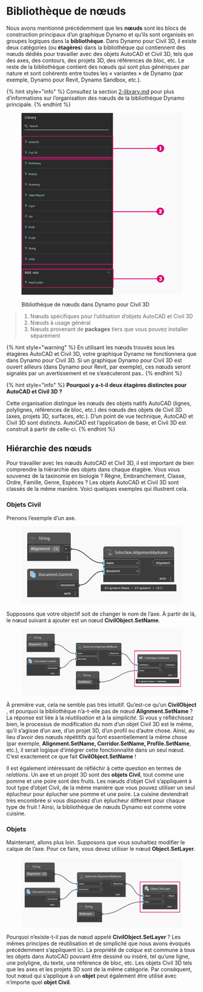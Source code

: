 # Bibliothèque de nœuds

Nous avons mentionné précédemment que les **nœuds** sont les blocs de construction principaux d’un graphique Dynamo et qu’ils sont organisés en groupes logiques dans la **bibliothèque**. Dans Dynamo pour Civil 3D, il existe deux catégories (ou **étagères**) dans la bibliothèque qui contiennent des nœuds dédiés pour travailler avec des objets AutoCAD et Civil 3D, tels que des axes, des contours, des projets 3D, des références de bloc, etc. Le reste de la bibliothèque contient des nœuds qui sont plus génériques par nature et sont cohérents entre toutes les « variantes » de Dynamo (par exemple, Dynamo pour Revit, Dynamo Sandbox, etc.).

{% hint style="info" %}
 Consultez la section [2-library.md](../3\_user\_interface/2-library.md "mention") pour plus d’informations sur l’organisation des nœuds de la bibliothèque Dynamo principale. 
{% endhint %}

<figure><img src="../.gitbook/assets/c3d-node-library.png" alt="" width="563"><figcaption><p>Bibliothèque de nœuds dans Dynamo pour Civil 3D</p></figcaption></figure>

> 1. Nœuds spécifiques pour l’utilisation d’objets AutoCAD et Civil 3D
> 2. Nœuds à usage général
> 3. Nœuds provenant de **packages** tiers que vous pouvez installer séparément

{% hint style="warning" %}
 En utilisant les nœuds trouvés sous les étagères AutoCAD et Civil 3D, votre graphique Dynamo ne fonctionnera que dans Dynamo pour Civil 3D. Si un graphique Dynamo pour Civil 3D est ouvert ailleurs (dans Dynamo pour Revit, par exemple), ces nœuds seront signalés par un avertissement et ne s’exécuteront pas.. 
{% endhint %}

{% hint style="info" %}
 **Pourquoi y a-t-il deux étagères distinctes pour AutoCAD et Civil 3D ?**

Cette organisation distingue les nœuds des objets natifs AutoCAD (lignes, polylignes, références de bloc, etc.) des nœuds des objets de Civil 3D (axes, projets 3D, surfaces, etc.). D’un point de vue technique, AutoCAD et Civil 3D sont distincts. AutoCAD est l’application de base, et Civil 3D est construit à partir de celle-ci. 
{% endhint %}

## Hiérarchie des nœuds

Pour travailler avec les nœuds AutoCAD et Civil 3D, il est important de bien comprendre la hiérarchie des objets dans chaque étagère. Vous vous souvenez de la taxinomie en biologie ? Règne, Embranchement, Classe, Ordre, Famille, Genre, Espèces ? Les objets AutoCAD et Civil 3D sont classés de la même manière. Voici quelques exemples qui illustrent cela.

### Objets Civil

Prenons l’exemple d’un axe.

<figure><img src="../.gitbook/assets/c3d-node-library-alignment.png" alt=""><figcaption></figcaption></figure>

Supposons que votre objectif soit de changer le nom de l’axe. À partir de là, le nœud suivant à ajouter est un nœud **CivilObject.SetName**.

<figure><img src="../.gitbook/assets/c3d-node-library-alignment-set-name (1).png" alt=""><figcaption></figcaption></figure>

À première vue, cela ne semble pas très intuitif. Qu’est-ce qu’un **CivilObject** , et pourquoi la bibliothèque n’a-t-elle pas de nœud **Alignment.SetName** ? La réponse est liée à la _réutilisation_ et à la _simplicité_. Si vous y réfléchissez bien, le processus de modification du nom d’un objet Civil 3D est le même, qu’il s’agisse d’un axe, d’un projet 3D, d’un profil ou d’autre chose. Ainsi, au lieu d’avoir des nœuds répétitifs qui font essentiellement la même chose (par exemple, **Alignment.SetName, Corridor.SetName, Profile.SetName**, etc.), il serait logique d’intégrer cette fonctionnalité dans un seul nœud. C’est exactement ce que fait **CivilObject.SetName** !

Il est également intéressant de réfléchir à cette question en termes de _relations_. Un axe et un projet 3D sont des **objets Civil**, tout comme une pomme et une poire sont des fruits. Les nœuds d’objet Civil s’appliquent à tout type d’objet Civil, de la même manière que vous pouvez utiliser un seul éplucheur pour éplucher une pomme et une poire. La cuisine deviendrait très encombrée si vous disposiez d’un éplucheur différent pour chaque type de fruit ! Ainsi, la bibliothèque de nœuds Dynamo est comme votre cuisine.

### Objets

Maintenant, allons plus loin. Supposons que vous souhaitiez modifier le calque de l’axe. Pour ce faire, vous devez utiliser le nœud **Object.SetLayer**.

<figure><img src="../.gitbook/assets/c3d-node-library-alignment-set-layer.png" alt=""><figcaption></figcaption></figure>

Pourquoi n’existe-t-il pas de nœud appelé **CivilObject.SetLayer** ? Les mêmes principes de réutilisation et de simplicité que nous avons évoqués précédemment s’appliquent ici. La propriété de _calque_ est commune à tous les objets dans AutoCAD pouvant être dessiné ou inséré, tel qu’une ligne, une polyligne, du texte, une référence de bloc, etc. Les objets Civil 3D tels que les axes et les projets 3D sont de la même catégorie. Par conséquent, tout nœud qui s’applique à un **objet** peut également être utilisé avec n’importe quel **objet Civil**.

